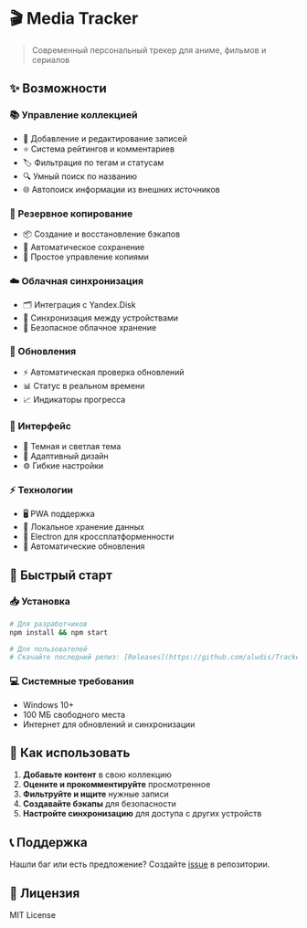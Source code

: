 # 🎬 Media Tracker

> Современный персональный трекер для аниме, фильмов и сериалов

## ✨ Возможности

### 📚 Управление коллекцией
- 🎯 Добавление и редактирование записей
- ⭐ Система рейтингов и комментариев  
- 🏷️ Фильтрация по тегам и статусам
- 🔍 Умный поиск по названию
- 🌐 Автопоиск информации из внешних источников

### 💾 Резервное копирование
- 📦 Создание и восстановление бэкапов
- 🔄 Автоматическое сохранение
- 📁 Простое управление копиями

### ☁️ Облачная синхронизация
- 🗂️ Интеграция с Yandex.Disk
- 📱 Синхронизация между устройствами
- 🔐 Безопасное облачное хранение

### 🔄 Обновления
- ⚡ Автоматическая проверка обновлений
- 📊 Статус в реальном времени
- 📈 Индикаторы прогресса

### 🎨 Интерфейс
- 🌙 Темная и светлая тема
- 📱 Адаптивный дизайн
- ⚙️ Гибкие настройки

### ⚡ Технологии
- 🖥️ PWA поддержка
- 💾 Локальное хранение данных
- 🔄 Electron для кроссплатформенности
- 🚀 Автоматические обновления

## 🚀 Быстрый старт

### 📥 Установка
```bash
# Для разработчиков
npm install && npm start

# Для пользователей
# Скачайте последний релиз: [Releases](https://github.com/alwdis/Tracker/releases)
```

### 💻 Системные требования
- Windows 10+
- 100 МБ свободного места
- Интернет для обновлений и синхронизации

## 🎯 Как использовать

1. **Добавьте контент** в свою коллекцию
2. **Оцените и прокомментируйте** просмотренное
3. **Фильтруйте и ищите** нужные записи
4. **Создавайте бэкапы** для безопасности
5. **Настройте синхронизацию** для доступа с других устройств

## 📞 Поддержка

Нашли баг или есть предложение? Создайте [issue](https://github.com/alwdis/Tracker/issues) в репозитории.

## 📄 Лицензия

MIT License
